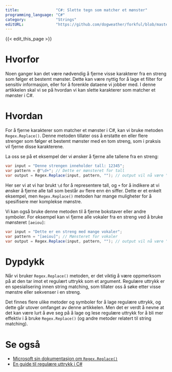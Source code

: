 ```yaml
---
title:                "C#: Slette tegn som matcher et mønster"
programming_language: "C#"
category:             "Strings"
editURL:              "https://github.com/dogweather/forkful/blob/master/content/no/c-sharp/deleting-characters-matching-a-pattern.md"
---
```


{{< edit_this_page >}}

# Hvorfor

Noen ganger kan det være nødvendig å fjerne visse karakterer fra en streng som følger et bestemt mønster. Dette kan være nyttig for å lage et filter for sensitiv informasjon, eller for å forenkle dataene vi jobber med. I denne artikkelen skal vi se på hvordan vi kan slette karakterer som matcher et mønster i C#.

# Hvordan

For å fjerne karakterer som matcher et mønster i C#, kan vi bruke metoden `Regex.Replace()`. Denne metoden tillater oss å erstatte en eller flere strenger som følger et bestemt mønster med en tom streng, som i praksis vil fjerne disse karakterene.

La oss se på et eksempel der vi ønsker å fjerne alle tallene fra en streng:

```C#
var input = "Denne strengen inneholder tall: 12345";
var pattern = @"\d+"; // Dette er mønsteret for tall
var output = Regex.Replace(input, pattern, ""); // output vil nå være "Denne strengen inneholder tall:"
```

Her ser vi at vi har brukt `\d` for å representere tall, og `+` for å indikere at vi ønsker å fjerne alle tall som består av flere enn én siffer. Dette er et enkelt eksempel, men `Regex.Replace()` metoden har mange muligheter for å spesifisere mer komplekse mønstre.

Vi kan også bruke denne metoden til å fjerne bokstaver eller andre symboler. For eksempel kan vi fjerne alle vokaler fra en streng ved å bruke mønsteret `[aeiou]`:

```C#
var input = "Dette er en streng med mange vokaler";
var pattern = "[aeiou]"; // Mønsteret for vokaler
var output = Regex.Replace(input, pattern, ""); // output vil nå være "Dtt r n strng mng vklr"
```

# Dypdykk

Når vi bruker `Regex.Replace()` metoden, er det viktig å være oppmerksom på at den tar imot et regulært uttrykk som et argument. Regulære uttrykk er en spesialisering innen string matching, som tillater oss å søke etter visse mønstre eller sekvenser i en streng.

Det finnes flere ulike metoder og symboler for å lage regulære uttrykk, og dette går utover omfanget av denne artikkelen. Men det er verdt å nevne at det kan være lurt å øve seg på å lage og lese regulære uttrykk for å bli mer effektiv i å bruke `Regex.Replace()` (og andre metoder relatert til string matching).

# Se også

* [Microsoft sin dokumentasjon om `Regex.Replace()`](https://docs.microsoft.com/en-us/dotnet/api/system.text.regularexpressions.regex.replace)
* [En guide til regulære uttrykk i C#](https://www.c-sharpcorner.com/article/the-basics-of-regular-expression-part-1/)